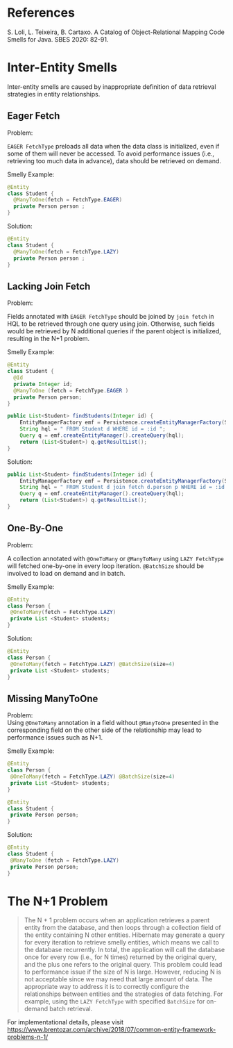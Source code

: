 # References
S. Loli, L. Teixeira, B. Cartaxo. A Catalog of Object-Relational Mapping Code Smells for Java. SBES 2020: 82-91.

# Inter-Entity Smells
Inter-entity smells are caused by inappropriate definition of data retrieval strategies in entity relationships.

## Eager Fetch

Problem:     

```EAGER FetchType``` preloads all data when the data class is initialized, even if some of them will never be accessed. To avoid performance issues (i.e., retrieving too much data in advance), data should be retrieved on demand. 

Smelly Example:     
```java
@Entity
class Student {
  @ManyToOne(fetch = FetchType.EAGER)
  private Person person ;
}
```

Solution:
```java
@Entity
class Student {
  @ManyToOne(fetch = FetchType.LAZY)
  private Person person ;
}
```

## Lacking Join Fetch
Problem:      

Fields annotated with ```EAGER FetchType``` should be joined by ```join fetch``` in HQL to be retrieved through one query using join. Otherwise, such fields would be retrieved by N additional queries if the parent object is initialized, resulting in the N+1 problem.

Smelly Example:     
```java
@Entity
class Student {
  @Id
  private Integer id;
  @ManyToOne (fetch = FetchType.EAGER )
  private Person person;
}
```
```java
public List<Student> findStudents(Integer id) {
    EntityManagerFactory emf = Persistence.createEntityManagerFactory(Student.class);
    String hql = " FROM Student d WHERE id = :id ";
    Query q = emf.createEntityManager().createQuery(hql);
    return (List<Student>) q.getResultList();
}
```

Solution:
```java
public List<Student> findStudents(Integer id) {
    EntityManagerFactory emf = Persistence.createEntityManagerFactory(Student.class);
    String hql = " FROM Student d join fetch d.person p WHERE id = :id ";
    Query q = emf.createEntityManager().createQuery(hql);
    return (List<Student>) q.getResultList();
}
```
## One-By-One
Problem:     

A collection annotated with ```@OneToMany``` or ```@ManyToMany``` using ```LAZY FetchType``` will fetched one-by-one in every loop iteration. ```@BatchSize``` should be involved to load  on demand and in batch. 

Smelly Example:
```java
@Entity
class Person {
 @OneToMany(fetch = FetchType.LAZY)
 private List <Student> students;
}
```

Solution:
```java
@Entity 
class Person {
 @OneToMany(fetch = FetchType.LAZY) @BatchSize(size=4)
 private List <Student> students;
}
```

## Missing ManyToOne 
Problem:    
Using ```@OneToMany``` annotation in a field without ```@ManyToOne``` presented in the corresponding field on the other side of the relationship may lead to performance issues such as N+1.      

Smelly Example:
```java
@Entity 
class Person {
 @OneToMany(fetch = FetchType.LAZY) @BatchSize(size=4)
 private List <Student> students;
}
```

```java
@Entity 
class Student {
 private Person person;
}
```

Solution:
```java
@Entity 
class Student {
 @ManyToOne (fetch = FetchType.LAZY)
 private Person person;
}
```

# The N+1 Problem


> The N + 1 problem occurs when an application retrieves a parent entity from the database, and then loops through a collection field of the entity containing N other entities. Hibernate may generate a query for every iteration to retrieve smelly entities, which means we call to the database recurrently. In total, the application will call the database once for every row (i.e., for N times) returned by the original query, and the plus one refers to the original query. This problem could lead to performance issue if the size of N is large. However, reducing N is not acceptable since we may need that large amount of data. The appropriate way to address it is to correctly configure the relationships between entities and the strategies of data fetching. For example, using the ```LAZY FetchType``` with specified ```BatchSize``` for on-demand batch retrieval. 

For implementational details, please visit https://www.brentozar.com/archive/2018/07/common-entity-framework-problems-n-1/ 